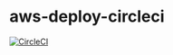 # aws-deploy-circleci

[![CircleCI](https://circleci.com/gh/kirollosatef/aws-deploy-circleci/tree/master.svg?style=svg&circle-token=cc608d42cfe6b73075e2fe31fe401d20c76171c3)](https://circleci.com/gh/kirollosatef/aws-deploy-circleci/tree/master)

